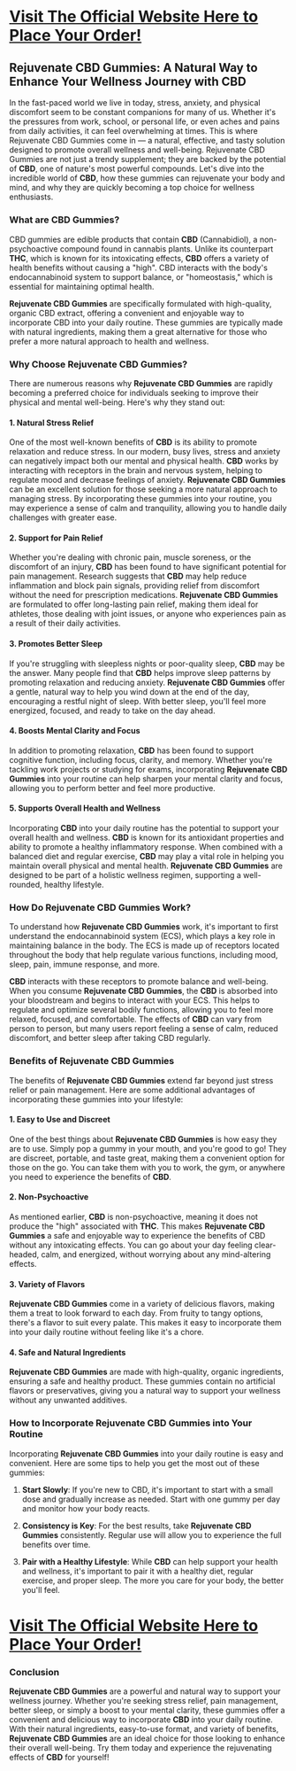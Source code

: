 <h2>&nbsp;</h2>
<h1><a href="https://getdeals24x7.com/get-rejuvenate%20"> Visit The Official Website Here to Place Your Order!</a></h1>
<h2>Rejuvenate CBD Gummies: A Natural Way to Enhance Your Wellness Journey with CBD</h2>
<p>In the fast-paced world we live in today, stress, anxiety, and physical discomfort seem to be constant companions for many of us. Whether it's the pressures from work, school, or personal life, or even aches and pains from daily activities, it can feel overwhelming at times. This is where Rejuvenate CBD Gummies come in &mdash; a natural, effective, and tasty solution designed to promote overall wellness and well-being. Rejuvenate CBD Gummies are not just a trendy supplement; they are backed by the potential of <strong>CBD</strong>, one of nature's most powerful compounds. Let's dive into the incredible world of <strong>CBD</strong>, how these gummies can rejuvenate your body and mind, and why they are quickly becoming a top choice for wellness enthusiasts.</p>
<h3>What are CBD Gummies?</h3>
<p>CBD gummies are edible products that contain <strong>CBD</strong> (Cannabidiol), a non-psychoactive compound found in cannabis plants. Unlike its counterpart <strong>THC</strong>, which is known for its intoxicating effects, <strong>CBD</strong> offers a variety of health benefits without causing a "high". CBD interacts with the body's endocannabinoid system to support balance, or "homeostasis," which is essential for maintaining optimal health.</p>
<p><strong>Rejuvenate CBD Gummies</strong> are specifically formulated with high-quality, organic CBD extract, offering a convenient and enjoyable way to incorporate CBD into your daily routine. These gummies are typically made with natural ingredients, making them a great alternative for those who prefer a more natural approach to health and wellness.</p>
<h3>Why Choose Rejuvenate CBD Gummies?</h3>
<p>There are numerous reasons why <strong>Rejuvenate CBD Gummies</strong> are rapidly becoming a preferred choice for individuals seeking to improve their physical and mental well-being. Here's why they stand out:</p>
<h4>1. <strong>Natural Stress Relief</strong></h4>
<p>One of the most well-known benefits of <strong>CBD</strong> is its ability to promote relaxation and reduce stress. In our modern, busy lives, stress and anxiety can negatively impact both our mental and physical health. <strong>CBD</strong> works by interacting with receptors in the brain and nervous system, helping to regulate mood and decrease feelings of anxiety. <strong>Rejuvenate CBD Gummies</strong> can be an excellent solution for those seeking a more natural approach to managing stress. By incorporating these gummies into your routine, you may experience a sense of calm and tranquility, allowing you to handle daily challenges with greater ease.</p>
<h4>2. <strong>Support for Pain Relief</strong></h4>
<p>Whether you're dealing with chronic pain, muscle soreness, or the discomfort of an injury, <strong>CBD</strong> has been found to have significant potential for pain management. Research suggests that <strong>CBD</strong> may help reduce inflammation and block pain signals, providing relief from discomfort without the need for prescription medications. <strong>Rejuvenate CBD Gummies</strong> are formulated to offer long-lasting pain relief, making them ideal for athletes, those dealing with joint issues, or anyone who experiences pain as a result of their daily activities.</p>
<h4>3. <strong>Promotes Better Sleep</strong></h4>
<p>If you're struggling with sleepless nights or poor-quality sleep, <strong>CBD</strong> may be the answer. Many people find that <strong>CBD</strong> helps improve sleep patterns by promoting relaxation and reducing anxiety. <strong>Rejuvenate CBD Gummies</strong> offer a gentle, natural way to help you wind down at the end of the day, encouraging a restful night of sleep. With better sleep, you'll feel more energized, focused, and ready to take on the day ahead.</p>
<h4>4. <strong>Boosts Mental Clarity and Focus</strong></h4>
<p>In addition to promoting relaxation, <strong>CBD</strong> has been found to support cognitive function, including focus, clarity, and memory. Whether you're tackling work projects or studying for exams, incorporating <strong>Rejuvenate CBD Gummies</strong> into your routine can help sharpen your mental clarity and focus, allowing you to perform better and feel more productive.</p>
<h4>5. <strong>Supports Overall Health and Wellness</strong></h4>
<p>Incorporating <strong>CBD</strong> into your daily routine has the potential to support your overall health and wellness. <strong>CBD</strong> is known for its antioxidant properties and ability to promote a healthy inflammatory response. When combined with a balanced diet and regular exercise, <strong>CBD</strong> may play a vital role in helping you maintain overall physical and mental health. <strong>Rejuvenate CBD Gummies</strong> are designed to be part of a holistic wellness regimen, supporting a well-rounded, healthy lifestyle.</p>
<h3>How Do Rejuvenate CBD Gummies Work?</h3>
<p>To understand how <strong>Rejuvenate CBD Gummies</strong> work, it's important to first understand the endocannabinoid system (ECS), which plays a key role in maintaining balance in the body. The ECS is made up of receptors located throughout the body that help regulate various functions, including mood, sleep, pain, immune response, and more.</p>
<p><strong>CBD</strong> interacts with these receptors to promote balance and well-being. When you consume <strong>Rejuvenate CBD Gummies</strong>, the <strong>CBD</strong> is absorbed into your bloodstream and begins to interact with your ECS. This helps to regulate and optimize several bodily functions, allowing you to feel more relaxed, focused, and comfortable. The effects of <strong>CBD</strong> can vary from person to person, but many users report feeling a sense of calm, reduced discomfort, and better sleep after taking CBD regularly.</p>
<h3>Benefits of Rejuvenate CBD Gummies</h3>
<p>The benefits of <strong>Rejuvenate CBD Gummies</strong> extend far beyond just stress relief or pain management. Here are some additional advantages of incorporating these gummies into your lifestyle:</p>
<h4>1. <strong>Easy to Use and Discreet</strong></h4>
<p>One of the best things about <strong>Rejuvenate CBD Gummies</strong> is how easy they are to use. Simply pop a gummy in your mouth, and you're good to go! They are discreet, portable, and taste great, making them a convenient option for those on the go. You can take them with you to work, the gym, or anywhere you need to experience the benefits of <strong>CBD</strong>.</p>
<h4>2. <strong>Non-Psychoactive</strong></h4>
<p>As mentioned earlier, <strong>CBD</strong> is non-psychoactive, meaning it does not produce the "high" associated with <strong>THC</strong>. This makes <strong>Rejuvenate CBD Gummies</strong> a safe and enjoyable way to experience the benefits of CBD without any intoxicating effects. You can go about your day feeling clear-headed, calm, and energized, without worrying about any mind-altering effects.</p>
<h4>3. <strong>Variety of Flavors</strong></h4>
<p><strong>Rejuvenate CBD Gummies</strong> come in a variety of delicious flavors, making them a treat to look forward to each day. From fruity to tangy options, there's a flavor to suit every palate. This makes it easy to incorporate them into your daily routine without feeling like it's a chore.</p>
<h4>4. <strong>Safe and Natural Ingredients</strong></h4>
<p><strong>Rejuvenate CBD Gummies</strong> are made with high-quality, organic ingredients, ensuring a safe and healthy product. These gummies contain no artificial flavors or preservatives, giving you a natural way to support your wellness without any unwanted additives.</p>
<h3>How to Incorporate Rejuvenate CBD Gummies into Your Routine</h3>
<p>Incorporating <strong>Rejuvenate CBD Gummies</strong> into your daily routine is easy and convenient. Here are some tips to help you get the most out of these gummies:</p>
<ol>
<li>
<p><strong>Start Slowly</strong>: If you're new to CBD, it's important to start with a small dose and gradually increase as needed. Start with one gummy per day and monitor how your body reacts.</p>
</li>
<li>
<p><strong>Consistency is Key</strong>: For the best results, take <strong>Rejuvenate CBD Gummies</strong> consistently. Regular use will allow you to experience the full benefits over time.</p>
</li>
<li>
<p><strong>Pair with a Healthy Lifestyle</strong>: While <strong>CBD</strong> can help support your health and wellness, it's important to pair it with a healthy diet, regular exercise, and proper sleep. The more you care for your body, the better you'll feel.</p>
</li>
</ol>
<h1><a href="https://getdeals24x7.com/get-rejuvenate%20">Visit The Official Website Here to Place Your Order!</a></h1>
<h3>Conclusion</h3>
<p><strong>Rejuvenate CBD Gummies</strong> are a powerful and natural way to support your wellness journey. Whether you're seeking stress relief, pain management, better sleep, or simply a boost to your mental clarity, these gummies offer a convenient and delicious way to incorporate <strong>CBD</strong> into your daily routine. With their natural ingredients, easy-to-use format, and variety of benefits, <strong>Rejuvenate CBD Gummies</strong> are an ideal choice for those looking to enhance their overall well-being. Try them today and experience the rejuvenating effects of <strong>CBD</strong> for yourself!</p>
